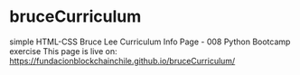 # bruceCurriculum
simple HTML-CSS Bruce Lee Curriculum Info Page - 008 Python Bootcamp exercise
This page is live on:
https://fundacionblockchainchile.github.io/bruceCurriculum/

